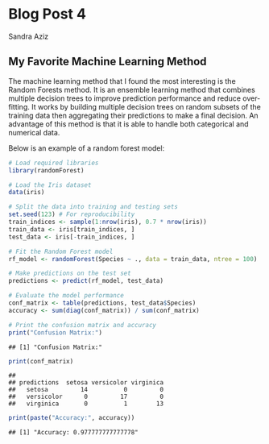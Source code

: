 Blog Post 4
================
Sandra Aziz

## My Favorite Machine Learning Method

The machine learning method that I found the most interesting is the
Random Forests method. It is an ensemble learning method that combines
multiple decision trees to improve prediction performance and reduce
over-fitting. It works by building multiple decision trees on random
subsets of the training data then aggregating their predictions to make
a final decision. An advantage of this method is that it is able to
handle both categorical and numerical data.

Below is an example of a random forest model:

``` r
# Load required libraries
library(randomForest)

# Load the Iris dataset
data(iris)

# Split the data into training and testing sets
set.seed(123) # For reproducibility
train_indices <- sample(1:nrow(iris), 0.7 * nrow(iris))
train_data <- iris[train_indices, ]
test_data <- iris[-train_indices, ]

# Fit the Random Forest model
rf_model <- randomForest(Species ~ ., data = train_data, ntree = 100)

# Make predictions on the test set
predictions <- predict(rf_model, test_data)

# Evaluate the model performance
conf_matrix <- table(predictions, test_data$Species)
accuracy <- sum(diag(conf_matrix)) / sum(conf_matrix)

# Print the confusion matrix and accuracy
print("Confusion Matrix:")
```

    ## [1] "Confusion Matrix:"

``` r
print(conf_matrix)
```

    ##             
    ## predictions  setosa versicolor virginica
    ##   setosa         14          0         0
    ##   versicolor      0         17         0
    ##   virginica       0          1        13

``` r
print(paste("Accuracy:", accuracy))
```

    ## [1] "Accuracy: 0.977777777777778"
